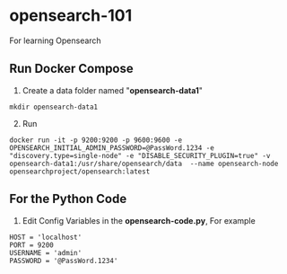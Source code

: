 # opensearch-101
For learning Opensearch

## Run Docker Compose
1.  Create a data folder named "**opensearch-data1**"  
   
```
mkdir opensearch-data1
```

2.  Run
   
```
docker run -it -p 9200:9200 -p 9600:9600 -e OPENSEARCH_INITIAL_ADMIN_PASSWORD=@PassWord.1234 -e "discovery.type=single-node" -e "DISABLE_SECURITY_PLUGIN=true" -v opensearch-data1:/usr/share/opensearch/data  --name opensearch-node opensearchproject/opensearch:latest
```


## For the Python Code

1. Edit Config Variables in the **opensearch-code.py**, For example

```
HOST = 'localhost'
PORT = 9200
USERNAME = 'admin'
PASSWORD = '@PassWord.1234'
```
